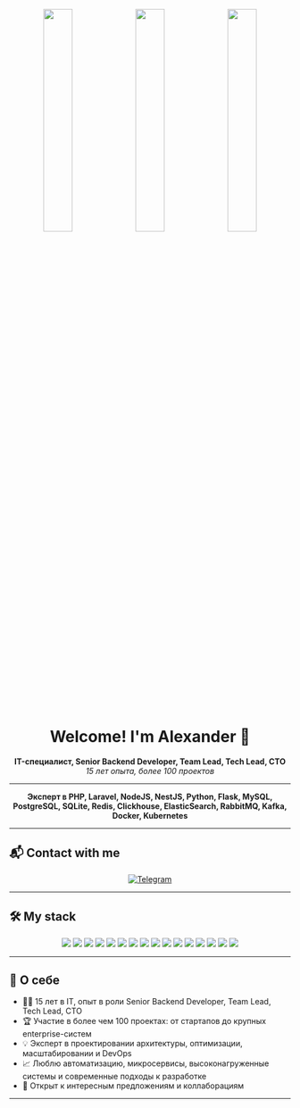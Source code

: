 <!-- Баннеры (можешь заменить ссылки на свои изображения) -->
<p align="center">
  <img src="https://images.unsplash.com/photo-1506744038136-46273834b3fb?auto=format&fit=crop&w=400&q=80" width="32%" />
  <img src="https://images.unsplash.com/photo-1465101046530-73398c7f28ca?auto=format&fit=crop&w=400&q=80" width="32%" />
  <img src="https://images.unsplash.com/photo-1500534314209-a25ddb2bd429?auto=format&fit=crop&w=400&q=80" width="32%" />
</p>

<h1 align="center">Welcome! I'm Alexander 👋</h1>

<p align="center">
  <b>IT-специалист, Senior Backend Developer, Team Lead, Tech Lead, CTO</b><br>
  <i>15 лет опыта, более 100 проектов</i>
</p>

---

<p align="center">
  <b>Эксперт в PHP, Laravel, NodeJS, NestJS, Python, Flask, MySQL, PostgreSQL, SQLite, Redis, Clickhouse, ElasticSearch, RabbitMQ, Kafka, Docker, Kubernetes</b>
</p>

---

## 📬 Contact with me

<p align="center">
  <a href="https://t.me/ASt39" target="_blank">
    <img src="https://img.shields.io/badge/Telegram-2CA5E0?style=for-the-badge&logo=telegram&logoColor=white" alt="Telegram"/>
  </a>
</p>

---

## 🛠️ My stack

<p align="center">
  <img src="https://img.shields.io/badge/PHP-777bb4?style=for-the-badge&logo=php&logoColor=white"/>
  <img src="https://img.shields.io/badge/Laravel-f55247?style=for-the-badge&logo=laravel&logoColor=white"/>
  <img src="https://img.shields.io/badge/NodeJS-339933?style=for-the-badge&logo=node.js&logoColor=white"/>
  <img src="https://img.shields.io/badge/NestJS-e0234e?style=for-the-badge&logo=nestjs&logoColor=white"/>
  <img src="https://img.shields.io/badge/Python-3776ab?style=for-the-badge&logo=python&logoColor=white"/>
  <img src="https://img.shields.io/badge/Flask-000?style=for-the-badge&logo=flask"/>
  <img src="https://img.shields.io/badge/MySQL-4479a1?style=for-the-badge&logo=mysql&logoColor=white"/>
  <img src="https://img.shields.io/badge/PostgreSQL-336791?style=for-the-badge&logo=postgresql&logoColor=white"/>
  <img src="https://img.shields.io/badge/SQLite-003B57?style=for-the-badge&logo=sqlite&logoColor=white"/>
  <img src="https://img.shields.io/badge/Redis-d82c20?style=for-the-badge&logo=redis&logoColor=white"/>
  <img src="https://img.shields.io/badge/Clickhouse-ffcc00?style=for-the-badge&logo=clickhouse&logoColor=black"/>
  <img src="https://img.shields.io/badge/ElasticSearch-005571?style=for-the-badge&logo=elasticsearch"/>
  <img src="https://img.shields.io/badge/RabbitMQ-ff6600?style=for-the-badge&logo=rabbitmq&logoColor=white"/>
  <img src="https://img.shields.io/badge/Kafka-231f20?style=for-the-badge&logo=apachekafka&logoColor=white"/>
  <img src="https://img.shields.io/badge/Docker-2496ed?style=for-the-badge&logo=docker&logoColor=white"/>
  <img src="https://img.shields.io/badge/Kubernetes-326ce5?style=for-the-badge&logo=kubernetes&logoColor=white"/>
</p>

---

## 🚀 О себе

- 🧑‍💻 15 лет в IT, опыт в роли Senior Backend Developer, Team Lead, Tech Lead, CTO  
- 🏆 Участие в более чем 100 проектах: от стартапов до крупных enterprise-систем  
- 💡 Эксперт в проектировании архитектуры, оптимизации, масштабировании и DevOps  
- 📈 Люблю автоматизацию, микросервисы, высоконагруженные системы и современные подходы к разработке  
- 🤝 Открыт к интересным предложениям и коллаборациям

---

<!--
![GitHub Stats](https://github-readme-stats.vercel.app/api?username=aleksandrstatut&show_icons=true&theme=default)
-->
